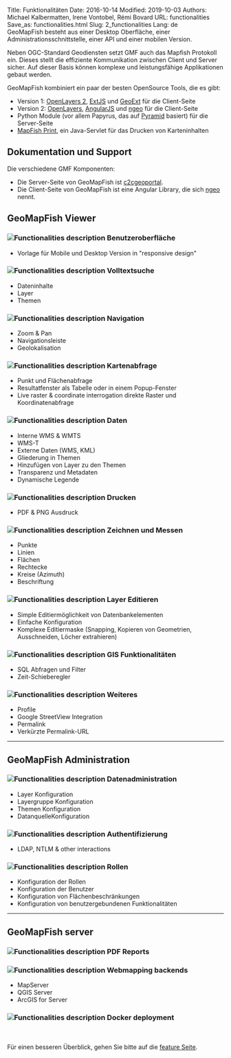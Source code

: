 Title: Funktionalitäten
Date: 2016-10-14
Modified: 2019-10-03
Authors: Michael Kalbermatten, Irene Vontobel, Rémi Bovard
URL: functionalities
Save_as: functionalities.html
Slug: 2_functionalities
Lang: de
<br />
GeoMapFish besteht aus einer Desktop Oberfläche, einer Administrationsschnittstelle, einer API und
einer mobilen Version.

Neben OGC-Standard Geodiensten setzt GMF auch das Mapfish Protokoll ein. Dieses stellt die
effiziente Kommunikation zwischen Client und Server sicher. Auf dieser Basis können
komplexe und leistungsfähige Applikationen gebaut werden.

GeoMapFish kombiniert ein paar der besten OpenSource Tools, die es gibt:

* Version 1: [OpenLayers 2](https://openlayers.org/two/), [ExtJS](https://docs.sencha.com/extjs/3.4.0/) und [GeoExt](http://geoext.org/v1/) für die Client-Seite
* Version 2: [OpenLayers](https://openlayers.org/), [AngularJS](https://angularjs.org/) und [ngeo](https://camptocamp.github.io/ngeo/master/apidoc/) für die Client-Seite
* Python Module (vor allem Papyrus, das auf [Pyramid](https://trypyramid.com/) basiert) für die Server-Seite
* [MapFish Print](https://mapfish.github.io/mapfish-print-doc/), ein Java-Servlet für das Drucken von Karteninhalten

## Dokumentation und Support

Die verschiedene GMF Komponenten:

* Die Server-Seite von GeoMapFish ist [c2cgeoportal](https://github.com/camptocamp/c2cgeoportal/).
* Die Client-Seite von GeoMapFish ist eine Angular Library, die sich [ngeo](https://github.com/camptocamp/ngeo/) nennt.

## GeoMapFish Viewer

### ![Functionalities description]({filename}/images/1_1_responsive.png) Benutzeroberfläche

* Vorlage für Mobile und Desktop Version in "responsive design"

### ![Functionalities description]({filename}/images/1_2_search.png) Volltextsuche

* Dateninhalte
* Layer
* Themen

### ![Functionalities description]({filename}/images/1_3_navigation.png) Navigation

* Zoom & Pan
* Navigationsleiste
* Geolokalisation

### ![Functionalities description]({filename}/images/1_4_query.png) Kartenabfrage

* Punkt und Flächenabfrage
* Resultatfenster als Tabelle oder in einem Popup-Fenster
* Live raster & coordinate interrogation direkte Raster und Koordinatenabfrage

### ![Functionalities description]({filename}/images/1_5_data.png) Daten

* Interne WMS & WMTS
* WMS-T
* Externe Daten (WMS, KML)
* Gliederung in Themen
* Hinzufügen von Layer zu den Themen
* Transparenz und Metadaten
* Dynamische Legende

### ![Functionalities description]({filename}/images/1_6_print.png) Drucken

* PDF & PNG Ausdruck

### ![Functionalities description]({filename}/images/1_7_drawing.png) Zeichnen und Messen

* Punkte
* Linien
* Flächen
* Rechtecke
* Kreise (Azimuth)
* Beschriftung

### ![Functionalities description]({filename}/images/1_8_layer_editing.png) Layer Editieren

* Simple Editiermöglichkeit von Datenbankelementen
* Einfache Konfiguration
* Komplexe Editiermaske (Snapping, Kopieren von Geometrien, Ausschneiden, Löcher extrahieren)

### ![Functionalities description]({filename}/images/1_9_gis.png) GIS Funktionalitäten

* SQL Abfragen und Filter
* Zeit-Schieberegler

### ![Functionalities description]({filename}/images/1_10_misc.png) Weiteres

* Profile
* Google StreetView Integration
* Permalink
* Verkürzte Permalink-URL

---

## GeoMapFish Administration

### ![Functionalities description]({filename}/images/2_1_configuration.png) Datenadministration

* Layer Konfiguration
* Layergruppe Konfiguration
* Themen Konfiguration
* DatanquelleKonfiguration

### ![Functionalities description]({filename}/images/2_2_authentication.png) Authentifizierung

* LDAP, NTLM & other interactions

### ![Functionalities description]({filename}/images/2_3_roles.png) Rollen

* Konfiguration der Rollen
* Konfiguration der Benutzer
* Konfiguration von Flächenbeschränkungen
* Konfiguration von benutzergebundenen Funktionalitäten

---

## GeoMapFish server

### ![Functionalities description]({filename}/images/3_1_pdf.png) PDF Reports

### ![Functionalities description]({filename}/images/3_2_webmapping.png) Webmapping backends

* MapServer
* QGIS Server
* ArcGIS for Server

### ![Functionalities description]({filename}/images/3_3_docker.png) Docker deployment

<br /><br />
Für einen besseren Überblick, gehen Sie bitte auf die [feature Seite](https://github.com/camptocamp/ngeo/blob/master/docs/features.md).
